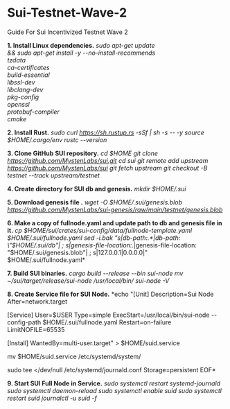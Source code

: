 # Sui-Testnet-Wave-2
Guide For Sui Incentivized Testnet Wave 2

**1. Install Linux dependencies.**
*sudo apt-get update \
&& sudo apt-get install -y --no-install-recommends \
tzdata \
ca-certificates \
build-essential \
libssl-dev \
libclang-dev \
pkg-config \
openssl \
protobuf-compiler \
cmake*


**2. Install Rust.**
*sudo curl https://sh.rustup.rs -sSf | sh -s -- -y
source $HOME/.cargo/env
rustc --version*


**3. Clone GitHub SUI repository.**
*cd $HOME
git clone https://github.com/MystenLabs/sui.git
cd sui
git remote add upstream https://github.com/MystenLabs/sui
git fetch upstream
git checkout -B testnet --track upstream/testnet*


**4. Create directory for SUI db and genesis.**
*mkdir $HOME/.sui*


**5. Download genesis file .**
*wget -O $HOME/.sui/genesis.blob  https://github.com/MystenLabs/sui-genesis/raw/main/testnet/genesis.blob*


**6. Make a copy of fullnode.yaml and update path to db and genesis file in it.**
*cp $HOME/sui/crates/sui-config/data/fullnode-template.yaml $HOME/.sui/fullnode.yaml
sed -i.bak "s|db-path:.*|db-path: \"$HOME\/.sui\/db\"| ; s|genesis-file-location:.*|genesis-file-location: \"$HOME\/.sui\/genesis.blob\"| ; s|127.0.0.1|0.0.0.0|" $HOME/.sui/fullnode.yaml*

**7. Build SUI binaries.**
*cargo build --release --bin sui-node
mv ~/sui/target/release/sui-node /usr/local/bin/
sui-node -V*


**8. Create Service file for SUI Node.**
*echo "[Unit]
Description=Sui Node
After=network.target

[Service]
User=$USER
Type=simple
ExecStart=/usr/local/bin/sui-node --config-path $HOME/.sui/fullnode.yaml
Restart=on-failure
LimitNOFILE=65535

[Install]
WantedBy=multi-user.target" > $HOME/suid.service

mv $HOME/suid.service /etc/systemd/system/

sudo tee <<EOF >/dev/null /etc/systemd/journald.conf
Storage=persistent
EOF*


**9. Start SUI Full Node in Service.**
*sudo systemctl restart systemd-journald
sudo systemctl daemon-reload
sudo systemctl enable suid
sudo systemctl restart suid
journalctl -u suid -f*
